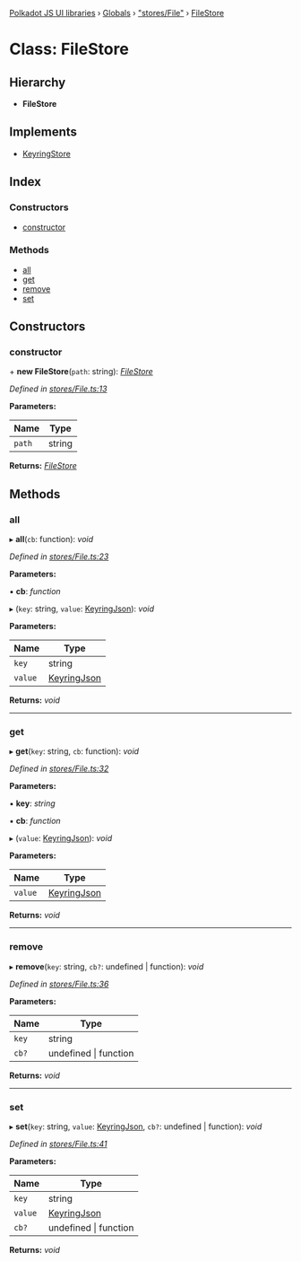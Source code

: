 [Polkadot JS UI libraries](../README.md) › [Globals](../globals.md) › ["stores/File"](../modules/_stores_file_.md) › [FileStore](_stores_file_.filestore.md)

# Class: FileStore

## Hierarchy

* **FileStore**

## Implements

* [KeyringStore](../interfaces/_types_.keyringstore.md)

## Index

### Constructors

* [constructor](_stores_file_.filestore.md#constructor)

### Methods

* [all](_stores_file_.filestore.md#all)
* [get](_stores_file_.filestore.md#get)
* [remove](_stores_file_.filestore.md#remove)
* [set](_stores_file_.filestore.md#set)

## Constructors

###  constructor

\+ **new FileStore**(`path`: string): *[FileStore](_stores_file_.filestore.md)*

*Defined in [stores/File.ts:13](https://github.com/polkadot-js/ui/blob/147fec61/packages/ui-keyring/src/stores/File.ts#L13)*

**Parameters:**

Name | Type |
------ | ------ |
`path` | string |

**Returns:** *[FileStore](_stores_file_.filestore.md)*

## Methods

###  all

▸ **all**(`cb`: function): *void*

*Defined in [stores/File.ts:23](https://github.com/polkadot-js/ui/blob/147fec61/packages/ui-keyring/src/stores/File.ts#L23)*

**Parameters:**

▪ **cb**: *function*

▸ (`key`: string, `value`: [KeyringJson](../interfaces/_types_.keyringjson.md)): *void*

**Parameters:**

Name | Type |
------ | ------ |
`key` | string |
`value` | [KeyringJson](../interfaces/_types_.keyringjson.md) |

**Returns:** *void*

___

###  get

▸ **get**(`key`: string, `cb`: function): *void*

*Defined in [stores/File.ts:32](https://github.com/polkadot-js/ui/blob/147fec61/packages/ui-keyring/src/stores/File.ts#L32)*

**Parameters:**

▪ **key**: *string*

▪ **cb**: *function*

▸ (`value`: [KeyringJson](../interfaces/_types_.keyringjson.md)): *void*

**Parameters:**

Name | Type |
------ | ------ |
`value` | [KeyringJson](../interfaces/_types_.keyringjson.md) |

**Returns:** *void*

___

###  remove

▸ **remove**(`key`: string, `cb?`: undefined | function): *void*

*Defined in [stores/File.ts:36](https://github.com/polkadot-js/ui/blob/147fec61/packages/ui-keyring/src/stores/File.ts#L36)*

**Parameters:**

Name | Type |
------ | ------ |
`key` | string |
`cb?` | undefined &#124; function |

**Returns:** *void*

___

###  set

▸ **set**(`key`: string, `value`: [KeyringJson](../interfaces/_types_.keyringjson.md), `cb?`: undefined | function): *void*

*Defined in [stores/File.ts:41](https://github.com/polkadot-js/ui/blob/147fec61/packages/ui-keyring/src/stores/File.ts#L41)*

**Parameters:**

Name | Type |
------ | ------ |
`key` | string |
`value` | [KeyringJson](../interfaces/_types_.keyringjson.md) |
`cb?` | undefined &#124; function |

**Returns:** *void*
